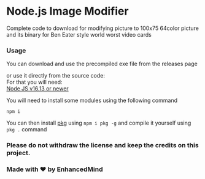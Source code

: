 # Node.js Image Modifier 
Complete code to download for modifying picture to 100x75 64color picture and its binary for Ben Eater style world worst video cards  
  
### Usage
You can download and use the precompiled exe file from the releases page  
  
or use it directly from the source code:  
For that you will need:  
[Node JS v16.13 or newer](https://nodejs.org/en/)  
  
You will need to install some modules using the following command  
  
`npm i`  
  
You can then install [pkg](https://www.npmjs.com/package/pkg) using `npm i pkg -g` and compile it yourself using `pkg .` command  

### Please do not withdraw the license and keep the credits on this project.  
### Made with ❤️ by EnhancedMind  